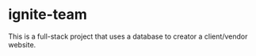 # ignite-team
This is a full-stack project that uses a database to creator a client/vendor website.
